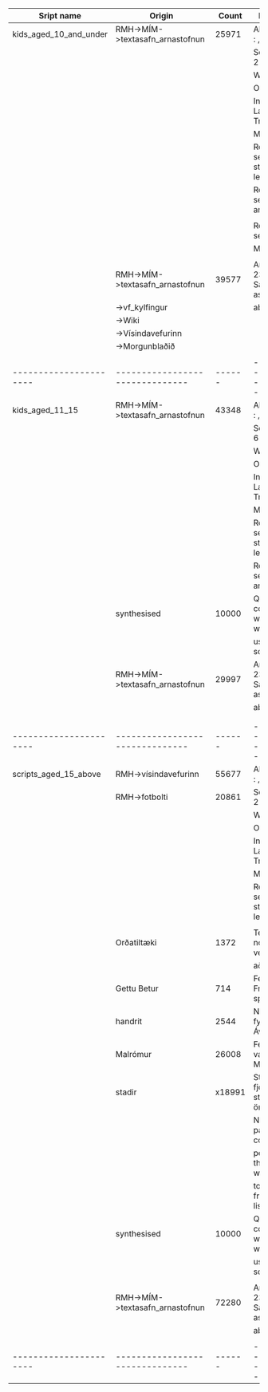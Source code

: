 |Sript name            |Origin                         |Count |Discription-H2                                  |
|----------------------|-------------------------------|------|------------------------------------------------|
|kids_aged_10_and_under|RMH->MÍM->textasafn_arnastofnun|25971 |Allowed symbals: : , ! ? -                      |
|                      |					           |      |Sentence length: 2-5                            |
|                      |			                   |      |Word max: 8                                     |
|                      |                               |      |Only BIN: True                                  |
|                      |                               |      |Inappropriate Language filter: True             |
|                      |                               |      |Manual edit:                                    |
|                      |                               |      |Removed sentences that start with a small letter|
|                      |                               |      |Removed sentenced that are all caps             |
|                      |                               |      |                                                |
|                      |                               |      |Removed the sentences: 	                       |
|                      |                               |      |Mígur yfir hana.                                |
|                      |                               |      |                                                |
|                      |RMH->MÍM->textasafn_arnastofnun|39577 |An addition made 23.01.2021. Same parameters as |
|                      |    ->vf_kylfingur             |      |above.                                          |
|                      |    ->Wiki                     |      |                                                |
|                      |    ->Vísindavefurinn          |      |                                                |
|                      |    ->Morgunblaðið             |      |                                                |
|                      |                               |      |                                                |
|----------------------|-------------------------------|------|------------------------------------------------|
|kids_aged_11_15       |RMH->MÍM->textasafn_arnastofnun|43348 |Allowed symbals: : , ! ? -                      |
|                      |					           |      |Sentence length: 6-10                           |
|                      |			                   |      |Word max: 1                                     |
|                      |                               |      |Only BIN: True                                  |
|                      |                               |      |Inappropriate Language filter: True             |
|                      |                               |      |Manual edit:                                    |
|                      |                               |      |Removed sentences that start with a small letter|
|                      |                               |      |Removed sentenced that are all caps             |
|                      |synthesised                    |10000 |Question and commands that where created with   |
|                      |                               |      |using a Python scripts.                         |
|                      |RMH->MÍM->textasafn_arnastofnun|29997 |An addition made 23.01.2021. Same parameters as |
|                      |                               |      |above.                                          |
|                      |                               |      |                                                |
|                      |                               |      |                                                |
|----------------------|-------------------------------|------|------------------------------------------------|
|scripts_aged_15_above |RMH->vísindavefurinn           |55677 |Allowed symbals: : , ! ? -                      |
|                      |RMH->fotbolti                  |20861 |Sentence length: 2-15                           |
|                      |                               |      |Word max: 35                                    |
|                      |                               |      |Only BIN: True                                  |
|                      |                               |      |Inappropriate Language filter: True             |
|                      |                               |      |Manual edit:                                    |
|                      |                               |      |Removed sentences that start with a small letter|
|                      |                               |      |                                                |
|                      |Orðatiltæki                    |1372  |Tekið saman af nokkrum opnum vefheimildum       |
|                      |                               |      |aðallega ms.is                                  |
|                      |Gettu Betur                    |714   |Fengið frá Ingileif Friðriks spurnigarhöfundi   |
|                      |handrit                        |2544  |Nokkur handrit fyrir leikrit m.a. Ávaxtakrafn   |
|                      |Malrómur                       |26008 |Fengið frá Atla, var notað við Málrómssöfunina? |
|                      |stadir		                   |x18991|Strengir með fjórum staðarheitum eða örnefnum   |
|                      |                               |      |Note: After geting passionate comments from 	   |
|					   |							   |	  |people reading the "stadar heiti" we decided    |
|					   |				               |	  |to remove them from the reading list.           |
|                      |synthesised                    |10000 |Question and commands that where created with   |
|                      |                               |      |using a Python scripts.                         |
|                      |                               |      |                                                |
|                      |RMH->MÍM->textasafn_arnastofnun|72280 |An addition made 23.01.2021. Same parameters as |
|                      |                               |      |above.                                          |
|                      |                               |      |                                                |
|----------------------|-------------------------------|------|------------------------------------------------|




